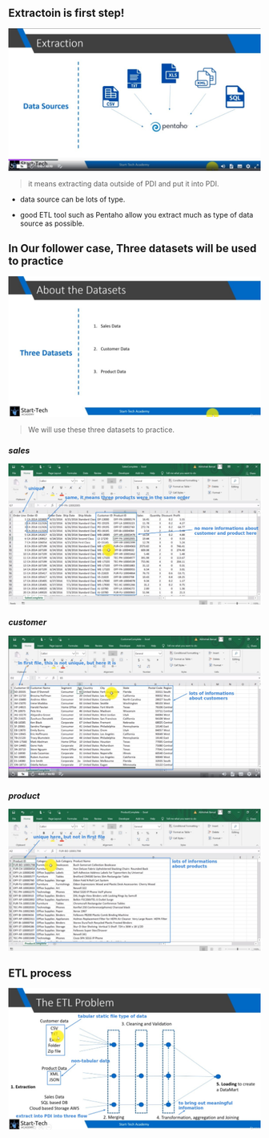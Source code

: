 ## **Extractoin is first step!**

![Alt extraction](pic/01.jpg)

> it means extracting data outside of PDI and put it into PDI.

- data source can be lots of type.

- good ETL tool such as Pentaho allow you extract much as type of data source as possible.

## **In Our follower case, Three datasets will be used to practice**

![Alt three datasets](pic/02.jpg)

> We will use these three datasets to practice.

### _sales_

![Alt sales](pic/03.jpg)

### _customer_

![Alt customer](pic/04.jpg)

### _product_

![Alt product](pic/05.jpg)

## **ETL process**

![Alt ETL](pic/06.jpg)
